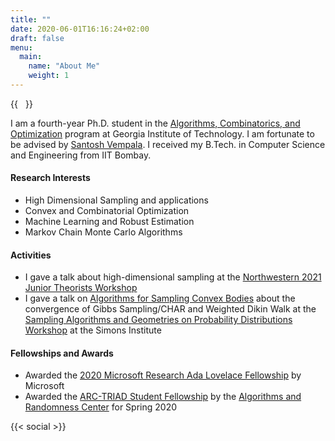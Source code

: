 ```yaml
---
title: ""
date: 2020-06-01T16:16:24+02:00
draft: false
menu:
  main:
    name: "About Me"
    weight: 1
---
```


{{<image float="right" width="12em" frame="true" src="img/aditi.jpg" >}}

I am a fourth-year Ph.D. student in the [Algorithms, Combinatorics, and Optimization](https://www.aco.gatech.edu/) program at Georgia Institute of Technology. I am fortunate to be advised by [Santosh Vempala](https://www.cc.gatech.edu/~vempala/). I received my B.Tech. in Computer Science and Engineering from IIT Bombay. 

#### Research Interests

  - High Dimensional Sampling and applications 
  - Convex and Combinatorial Optimization
  - Machine Learning and Robust Estimation
  - Markov Chain Monte Carlo Algorithms

#### Activities

  - I gave a talk about high-dimensional sampling at the [Northwestern 2021 Junior Theorists Workshop](https://theory.cs.northwestern.edu/events/2021-junior-theorists-workshop/)
  - I gave a talk on [Algorithms for Sampling Convex Bodies](https://www.youtube.com/watch?v=7TzrtDhN2xc) about the convergence of Gibbs Sampling/CHAR and Weighted Dikin Walk at the [Sampling Algorithms and Geometries on Probability Distributions Workshop](https://simons.berkeley.edu/workshops/gmos2021-1) at the Simons Institute

#### Fellowships and Awards

  - Awarded the [2020 Microsoft Research Ada Lovelace Fellowship](https://www.microsoft.com/en-us/research/blog/2020-ada-lovelace-and-phd-fellowships-help-recipients-achieve-broad-research-and-educational-goals/) by Microsoft
  - Awarded the [ARC-TRIAD Student Fellowship](http://arc.gatech.edu/education) by the [Algorithms and Randomness Center](http://arc.gatech.edu/education) for Spring 2020 

{{< social >}}
